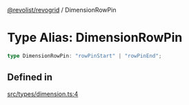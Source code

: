[@revolist/revogrid](README.md) / DimensionRowPin

# Type Alias: DimensionRowPin

```ts
type DimensionRowPin: "rowPinStart" | "rowPinEnd";
```

## Defined in

[src/types/dimension.ts:4](https://github.com/revolist/revogrid/blob/5b9d5acc12b1e8b58b94bf47dcbc001b6b394655/src/types/dimension.ts#L4)
